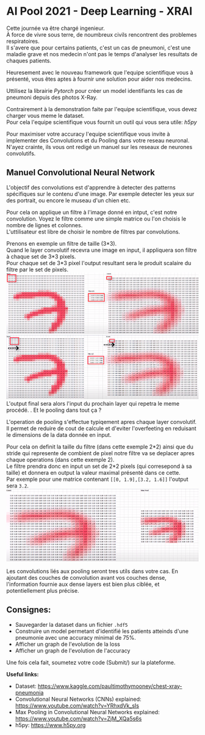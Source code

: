 # AI Pool 2021 - Deep Learning - XRAI

Cette journée va être chargé ingenieur.<br>
À force de vivre sous terre, de noumbreux civils rencontrent des problemes respiratoires.<br>
Il s'avere que pour certains patients, c'est un cas de pneumoni, c'est une maladie grave et nos medecin n'ont pas le temps d'analyser les resultats de chaques patients.<br>

Heuresement avec le nouveau framework que l'equipe scientifique vous à présenté, vous êtes aptes à fournir une solution pour aider nos medecins.<br>

Uttilisez la librairie _Pytorch_ pour créer un model identifiants les cas de pneumoni depuis des photos X-Ray.<br>

Contrairement à la demonstration faite par l'equipe scientifique, vous devez charger vous meme le dataset.<br>
Pour cela l'equipe scientifique vous fournit un outil qui vous sera utile: _h5py_

Pour maximiser votre accuracy l'equipe scientifique vous invite à implementer des Convolutions et du Pooling dans votre reseau neuronal.<br>
N'ayez crainte, ils vous ont redigé un manuel sur les reseaux de neurones convolutifs.

## Manuel Convolutional Neural Network
 
 L'objectif des convolutions est d'apprendre à detecter des patterns spécifiques sur le contenu d'une image.
 Par exemple detecter les yeux sur des portrait, ou encore le museau d'un chien etc.
 
 Pour cela on applique un filtre à l'image donné en intput, c'est notre convolution.
 Voyez le filtre comme une simple matrice ou l'on choisis le nombre de lignes et colonnes.<br>
 L'uttilisateur est libre de choisir le nombre de filtres par convolutions.<br>
 
 Prenons en exemple un filtre de taille (3\*3).<br>
 Quand le layer convolutif recevra une image en input, il appliquera son filtre à chaque set de 3\*3 pixels.<br>
 Pour chaque set de 3\*3 pixel l'output resultant sera le produit scalaire du filtre par le set de pixels.<br>
 <img src="./.img/convExplained.png"/>
 <img src="./.img/convExplained2.png"/>
 L'output final sera alors l'input du prochain layer qui repetra le meme procédé.
.
 Et le pooling dans tout ça ?
 
L'operation de pooling s'effectue typiqement apres  chaque layer convolutif.<br>
Il permet de reduire de cout de calcule et d'eviter l'overfeeting en reduisant le dimensions de la data donnée en input.

Pour cela on definit la taille du filtre (dans cette exemple 2\*2) ainsi que du stride qui represente de combient de pixel notre filtre va se deplacer apres chaque operations (dans cette exemple 2).<br>
Le filtre prendra donc en input un set de 2\*2 pixels (qui corresepond à sa taille) et donnera en output la valeur maximal présenté dans ce cette.<br>
Par exemple pour une matrice contenant `[[0, 1.9],[3.2, 1.6]]` l'output sera `3.2`.<br>
<img src="./.img/convExplained3.png"/>

Les convolutions liés aux pooling seront tres utils dans votre cas.
En ajoutant des couches de convolution avant vos couches dense, l'information fournie aux dense layers est bien plus ciblée, et potentiellement plus précise.

## Consignes:

- Sauvegarder la dataset dans un fichier `.hdf5`
- Construire un model permetant d'identifié les patients atteinds d'une pneumonie avec une accuracy minimal de 75%.
- Afficher un graph de l'evolution de la loss
- Afficher un graph de l'evolution de l'accuracy


Une fois cela fait, soumetez votre code (Submit/) sur la plateforme.

**Useful links:**
- Dataset: https://www.kaggle.com/paultimothymooney/chest-xray-pneumonia
- Convolutional Neural Networks (CNNs) explained: https://www.youtube.com/watch?v=YRhxdVk_sIs
- Max Pooling in Convolutional Neural Networks explained: https://www.youtube.com/watch?v=ZjM_XQa5s6s
- h5py: https://www.h5py.org
